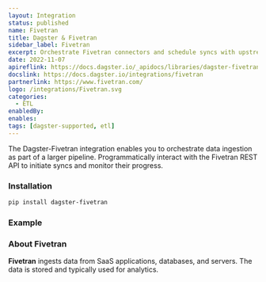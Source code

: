 ```yaml
---
layout: Integration
status: published
name: Fivetran
title: Dagster & Fivetran
sidebar_label: Fivetran
excerpt: Orchestrate Fivetran connectors and schedule syncs with upstream or downstream dependencies.
date: 2022-11-07
apireflink: https://docs.dagster.io/_apidocs/libraries/dagster-fivetran
docslink: https://docs.dagster.io/integrations/fivetran
partnerlink: https://www.fivetran.com/
logo: /integrations/Fivetran.svg
categories:
  - ETL
enabledBy:
enables:
tags: [dagster-supported, etl]
---
```


The Dagster-Fivetran integration enables you to orchestrate data ingestion as part of a larger pipeline. Programmatically interact with the Fivetran REST API to initiate syncs and monitor their progress.

### Installation

```bash
pip install dagster-fivetran
```

### Example

<CodeExample filePath="integrations/fivetran.py" language="python" />

### About Fivetran

**Fivetran** ingests data from SaaS applications, databases, and servers. The data is stored and typically used for analytics.
